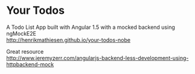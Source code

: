 # Your Todos
A Todo List App built with Angular 1.5 with a mocked backend using ngMockE2E  
http://henrikmathiesen.github.io/your-todos-nobe

Great resource  
http://www.jeremyzerr.com/angularjs-backend-less-development-using-httpbackend-mock
